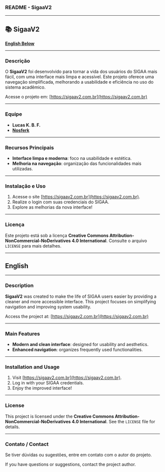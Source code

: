 ### README - SigaaV2

---

## 📚 **SigaaV2**

[**English Below**](#english)

---

### **Descrição**

O **SigaaV2** foi desenvolvido para tornar a vida dos usuários do SIGAA mais fácil, com uma interface mais limpa e acessível. Este projeto oferece uma navegação simplificada, melhorando a usabilidade e eficiência no uso do sistema acadêmico.

Acesse o projeto em: [https://sigaav2.com.br](https://sigaav2.com.br)

---

### **Equipe**
- **Lucas K. B. F.**
- **[Nosferk](https://github.com/Nosferk)**

---

### **Recursos Principais**
- **Interface limpa e moderna**: foco na usabilidade e estética.
- **Melhoria na navegação**: organização das funcionalidades mais utilizadas.

---

### **Instalação e Uso**
1. Acesse o site [https://sigaav2.com.br](https://sigaav2.com.br).
2. Realize o login com suas credenciais do SIGAA.
3. Explore as melhorias da nova interface!

---

### **Licença**
Este projeto está sob a licença **Creative Commons Attribution-NonCommercial-NoDerivatives 4.0 International**. Consulte o arquivo `LICENSE` para mais detalhes.

---

## **English**

---

### **Description**

**SigaaV2** was created to make the life of SIGAA users easier by providing a cleaner and more accessible interface. This project focuses on simplifying navigation and improving system usability.

Access the project at: [https://sigaav2.com.br](https://sigaav2.com.br)

---

### **Main Features**
- **Modern and clean interface**: designed for usability and aesthetics.
- **Enhanced navigation**: organizes frequently used functionalities.

---

### **Installation and Usage**
1. Visit [https://sigaav2.com.br](https://sigaav2.com.br).
2. Log in with your SIGAA credentials.
3. Enjoy the improved interface!

---


### **License**
This project is licensed under the **Creative Commons Attribution-NonCommercial-NoDerivatives 4.0 International**. See the `LICENSE` file for details.

---

### **Contato / Contact**
Se tiver dúvidas ou sugestões, entre em contato com o autor do projeto.

If you have questions or suggestions, contact the project author.
